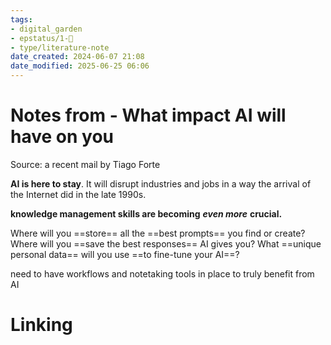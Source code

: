 ```yaml
---
tags: 
- digital_garden
- epstatus/1-🌱
- type/literature-note
date_created: 2024-06-07 21:08
date_modified: 2025-06-25 06:06
---
```

# Notes from - What impact AI will have on you

Source: a recent mail by Tiago Forte

**AI is here to stay**. It will disrupt industries and jobs in a way the arrival of the Internet did in the late 1990s.

**knowledge management skills are becoming** _**even more**_ **crucial.**

Where will you ==store== all the ==best prompts== you find or create? 
Where will you ==save the best responses== AI gives you? 
What ==unique personal data== will you use ==to fine-tune your AI==?

need to have workflows and notetaking tools in place to truly benefit from AI

# Linking